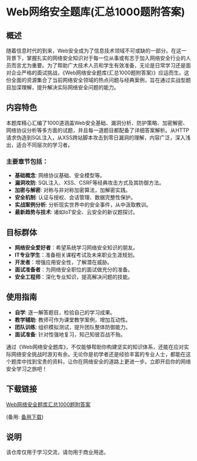 # Web网络安全题库(汇总1000题附答案)

## 概述

随着信息时代的到来，Web安全成为了信息技术领域不可或缺的一部分。在这一背景下，掌握扎实的网络安全知识对于每一位从事或有志于加入网络安全行业的人员而言尤为重要。为了帮助广大技术人员和学生有效准备，无论是日常学习还是面对企业严格的面试挑战，《Web网络安全题库(汇总1000题附答案)》应运而生。这份全面的资源集合了当前网络安全领域的热点问题与经典案例，旨在通过实战型题目加深理解，提升解决实际网络安全问题的能力。

## 内容特色

本题库精心汇编了1000道涵盖Web安全基础、漏洞分析、防护策略、加密解密、网络协议分析等多方面的试题，并且每一道题目都配备了详细答案解析。从HTTP请求伪造到SQL注入，从XSS跨站脚本攻击到零日漏洞的理解，内容广泛，深入浅出，适合不同层次的学习者。

### 主要章节包括：

- **基础概念**: 网络协议基础、安全模型等。
- **漏洞攻防**: SQL注入、XSS、CSRF等经典攻击方式及其防御方法。
- **加密与解密**: 对称与非对称加密算法，加解密实践。
- **安全机制**: 认证与授权、会话管理、数据完整性保护。
- **实战案例分析**: 分析现实世界中的安全事件，从中汲取教训。
- **最新趋势与技术**: 诸如IoT安全、云安全的新议题探讨。

## 目标群体

- **网络安全爱好者**：希望系统学习网络安全知识的朋友。
- **IT专业学生**：准备相关课程考试及未来职业生涯规划。
- **开发者**：增强应用安全性，了解潜在威胁。
- **面试准备者**：为网络安全职位的面试做充分的准备。
- **安全工程师**：深化专业知识，提高解决问题的技能。

## 使用指南

- **自学**: 逐一解答题目，检验自己的学习成果。
- **教学辅助**: 教师可作为课堂教学案例，增加互动性。
- **团队训练**: 组织模拟测试，提升团队整体防御能力。
- **面试准备**: 针对性强地复习，知己知彼百战不殆。

通过《Web网络安全题库》，不仅能够帮助你构建坚实的知识体系，还能在应对实际网络安全挑战时游刃有余。无论你是初学者还是经验丰富的专业人士，都能在这个题库中找到宝贵的资料，让你在网络安全的道路上更进一步。立即开启你的网络安全学习之旅吧！

## 下载链接
[Web网络安全题库汇总1000题附答案](https://pan.quark.cn/s/309c0fba584b) 

(备用: [备用下载](https://pan.baidu.com/s/1ECyN4FvOJbuDAMeVZdeSMQ?pwd=1234))

## 说明

该仓库仅用于学习交流，请勿用于商业用途。
